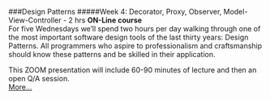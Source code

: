 ###Design Patterns 
#####Week 4: Decorator, Proxy, Observer, Model-View-Controller - 2 hrs
**ON-Line course**<br>
For five Wednesdays we’ll spend two hours
per day walking through one of the most important
software design tools of the last thirty years:
Design Patterns. All programmers who aspire to
professionalism and craftsmanship should know
these patterns and be skilled in their application.

This ZOOM presentation
will include 60-90 minutes of lecture and then an 
open Q/A session.  
[More...](https://www.eventbrite.com/e/design-patterns-5-weeks-with-uncle-bob-registration-135889155121?aff=ebdssbonlinesearch)